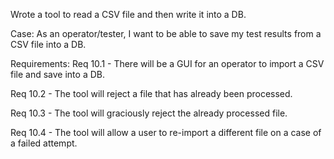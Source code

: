 Wrote a tool to read a CSV file and then write it into a DB.

Case:
As an operator/tester, I want to be able to save my test results from a CSV file into a DB.

Requirements:
Req 10.1 - There will be a GUI for an operator to import a CSV file and save into a DB.

Req 10.2 - The tool will reject a file that has already been processed.

Req 10.3 - The tool will graciously reject the already processed file.

Req 10.4 - The tool will allow a user to re-import a different file on a case of a failed attempt.
